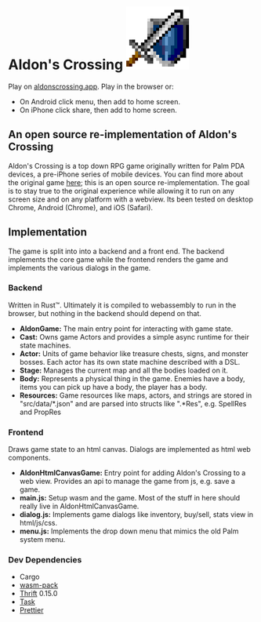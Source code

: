 # Aldon's Crossing ![](web/assets/icon-128.png)

Play on [aldonscrossing.app](https://aldonscrossing.app/). Play in the browser or:

- On Android click menu, then add to home screen.
- On iPhone click share, then add to home screen.

## An open source re-implementation of Aldon's Crossing

Aldon's Crossing is a top down RPG game originally written for Palm PDA devices, a pre-iPhone series of mobile devices. You can find more about the original game [here](https://archive.org/details/tucows_216797_Aldon_s_Crossing); this is an open source re-implementation. The goal is to stay true to the original experience while allowing it to run on any screen size and on any platform with a webview. Its been tested on desktop Chrome, Android (Chrome), and iOS (Safari).

## Implementation

The game is split into into a backend and a front end. The backend implements the core game while the frontend renders the game and implements the various dialogs in the game.

### Backend

Written in Rust™. Ultimately it is compiled to webassembly to run in the browser, but nothing in the backend should depend on that.

- **AldonGame:** The main entry point for interacting with game state.
- **Cast:** Owns game Actors and provides a simple async runtime for their state machines.
- **Actor:** Units of game behavior like treasure chests, signs, and monster bosses. Each actor has its own state machine described with a DSL.
- **Stage:** Manages the current map and all the bodies loaded on it.
- **Body:** Represents a physical thing in the game. Enemies have a body, items you can pick up have a body, the player has a body.
- **Resources:** Game resources like maps, actors, and strings are stored in "src/data/*.json" and are parsed into structs like ".*Res", e.g. SpellRes and PropRes

### Frontend

Draws game state to an html canvas. Dialogs are implemented as html web components.

- **AldonHtmlCanvasGame:** Entry point for adding Aldon's Crossing to a web view. Provides an api to manage the game from js, e.g. save a game.
- **main.js:** Setup wasm and the game. Most of the stuff in here should really live in AldonHtmlCanvasGame.
- **dialog.js:** Implements game dialogs like inventory, buy/sell, stats view in html/js/css.
- **menu.js:** Implements the drop down menu that mimics the old Palm system menu.

### Dev Dependencies

- Cargo
- [wasm-pack](https://github.com/rustwasm/wasm-pack)
- [Thrift](https://github.com/apache/thrift) 0.15.0
- [Task](https://github.com/go-task/task)
- [Prettier](https://prettier.io/)
